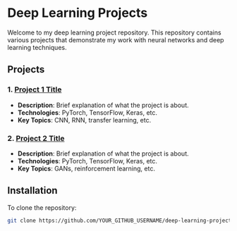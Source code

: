 # Deep Learning Projects

Welcome to my deep learning project repository. This repository contains various projects that demonstrate my work with neural networks and deep learning techniques.

## Projects
### 1. [Project 1 Title](link_to_project1)
   - **Description**: Brief explanation of what the project is about.
   - **Technologies**: PyTorch, TensorFlow, Keras, etc.
   - **Key Topics**: CNN, RNN, transfer learning, etc.
   
### 2. [Project 2 Title](link_to_project2)
   - **Description**: Brief explanation of what the project is about.
   - **Technologies**: PyTorch, TensorFlow, Keras, etc.
   - **Key Topics**: GANs, reinforcement learning, etc.

## Installation
To clone the repository:
```bash
git clone https://github.com/YOUR_GITHUB_USERNAME/deep-learning-projects.git
